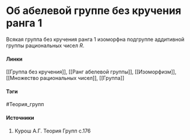 # Об абелевой группе без кручения ранга 1
Всякая группа без кручения ранга 1 изоморфна подгруппе аддитивной группы рациональных чисел $R$.

#### Линки
 [[Группа без кручения]],
 [[Ранг абелевой группы]],
 [[Изоморфизм]],
 [[Множество рациональных чисел]],
 [[Группа]]
#### Тэги
 #Теория_групп 
#### Источники
1. Курош А.Г. Теория Групп с.176